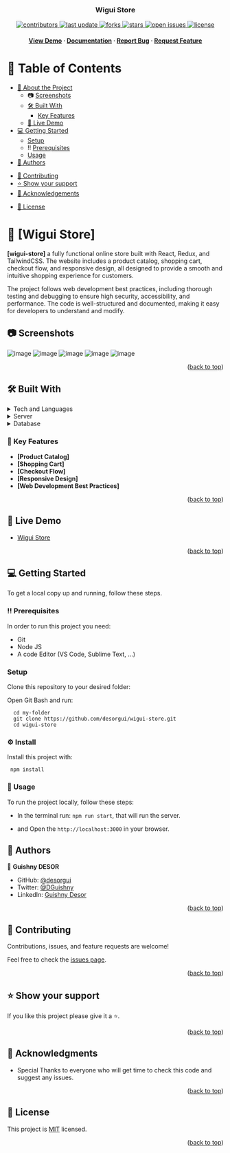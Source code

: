 <a name="readme-top"></a>

<div align="center">
  <br/>

  <h3><b>Wigui Store</b></h3>


  <!-- Badges -->
<p>
  <a href="https://github.com/desorgui/realtime-search/graphs/contributors">
    <img src="https://img.shields.io/github/contributors/desorgui/wigui-store" alt="contributors" />
  </a>
  <a href="">
    <img src="https://img.shields.io/github/last-commit/desorgui/wigui-store" alt="last update" />
  </a>
  <a href="https://github.com/desorgui/wigui-store/network/members">
    <img src="https://img.shields.io/github/forks/desorgui/wigui-store" alt="forks" />
  </a>
  <a href="https://github.com/desorgui/wigui-store/stargazers">
    <img src="https://img.shields.io/github/stars/desorgui/wigui-store" alt="stars" />
  </a>
  <a href="https://github.com/desorgui/wigui-store/issues/">
    <img src="https://img.shields.io/github/issues/desorgui/wigui-store" alt="open issues" />
  </a>
  <a href="https://github.com/desorgui/wigui-store/blob/main/MIT.md">
    <img src="https://img.shields.io/github/license/desorgui/wigui-store.svg" alt="license" />
  </a>
</p>
   
<h4>
    <a href="https://wiguistore.netlify.app/">View Demo</a>
  <span> · </span>
    <a href="https://github.com/desorgui/wigui-store">Documentation</a>
  <span> · </span>
    <a href="https://github.com/desorgui/wigui-store/issues/">Report Bug</a>
  <span> · </span>
    <a href="https://github.com/desorgui/wigui-store/issues/">Request Feature</a>
  </h4>

</div>

<!-- TABLE OF CONTENTS -->

# 📗 Table of Contents

- [📖 About the Project](#about-project)
  - :camera: [Screenshots](#screenshots) 
  - [🛠 Built With](#built-with)
    <!-- - [Tech Stack](#tech-stack) -->
    - [Key Features](#key-features)
  - [🚀 Live Demo](#live-demo)
- [💻 Getting Started](#getting-started)
  - [Setup](#setup)
  - :bangbang: [Prerequisites](#prerequisites)
  <!-- - [Install](#install) -->
  - [Usage](#usage)
  <!-- - [Run tests](#run-tests) -->
  <!-- - [Deployment](#triangular_flag_on_post-deployment) -->
- [👥 Authors](#authors)
<!-- - [🔭 Future Features](#future-features) -->
- [🤝 Contributing](#contributing)
- [⭐️ Show your support](#support)
- [🙏 Acknowledgements](#acknowledgements)
<!-- - [Presentation Video](#presentation-video) -->
<!-- - [❓ FAQ](#faq) -->
- [📝 License](#license)

<!-- PROJECT DESCRIPTION -->

# 📖 [Wigui Store] <a name="about-project"></a>

<!-- > Describe your project in 1 or 2 sentences. -->

**[wigui-store]** a fully functional online store built with React, Redux, and TailwindCSS. The website includes a product catalog, shopping cart, checkout flow, and responsive design, all designed to provide a smooth and intuitive shopping experience for customers.

The project follows web development best practices, including thorough testing and debugging to ensure high security, accessibility, and performance. The code is well-structured and documented, making it easy for developers to understand and modify.

## :camera: Screenshots <a name="screenshots"></a>

<div display="flex">

![image](https://user-images.githubusercontent.com/60197357/222452000-e9b49c09-d1c6-4989-b4d6-c7ccec52e96e.png)
![image](https://user-images.githubusercontent.com/60197357/222452090-297e7251-470e-4c38-a55b-f153d7d69402.png)
![image](https://user-images.githubusercontent.com/60197357/222452429-a62768bf-cf86-48f9-a6c6-7f454c1aa08f.png)
![image](https://user-images.githubusercontent.com/60197357/222452193-16d0e46a-59d6-484e-a374-716699723e58.png)
![image](https://user-images.githubusercontent.com/60197357/222452306-2eff656b-de73-4771-acb6-92d9abb81f5e.png)

</div>

<p align="right">(<a href="#readme-top">back to top</a>)</p>


## 🛠 Built With <a name="built-with"></a>

<!-- ### :space_invader: Tech Stack <a name="tech-stack"></a> -->

<!-- > Describe the tech stack and include only the relevant sections that apply to your project. -->

<details>
  <summary>Tech and Languages</summary>
  <ul>
    <li><a href="https://www.javascript.com/">Javascript</a></li>
    <li><a href="https://www.ruby-lang.org/">React</a></li>
    <li><a href="https://rubyonrails.org/">Redux</a></li>
    <li><a href="https://www.postgresql.org/">TailwindCSS</a></li>
  </ul>
</details>

<details>
  <summary>Server</summary>
  <ul>
    <li><a href="https://dummyjson.com/docs">Dummy API</a></li>
  </ul>
</details>

<details>
<summary>Database</summary>
  <ul>
    <li><a href="https://dummyjson.com/docs">Dummy API</a></li>
  </ul>
</details>

<!-- Features -->

### :dart: Key Features <a name="key-features"></a>

<!-- > Describe between 1-3 key features of the application. -->

- **[Product Catalog]**
- **[Shopping Cart]**
- **[Checkout Flow]**
- **[Responsive Design]**
- **[Web Development Best Practices]**
<!-- - **[key_feature_3]** -->

<p align="right">(<a href="#readme-top">back to top</a>)</p>

<!-- LIVE DEMO -->

## 🚀 Live Demo <a name="live-demo"></a>

-  [Wigui Store](https://wiguistore.netlify.app/)

<p align="right">(<a href="#readme-top">back to top</a>)</p>

<!-- GETTING STARTED -->

## 💻 Getting Started <a name="getting-started"></a>

<!-- > Describe how a new developer could make use of your project. -->

To get a local copy up and running, follow these steps.

### :bangbang: Prerequisites <a name="prerequisites"></a>

In order to run this project you need:

- Git
- Node JS
- A code Editor (VS Code, Sublime Text, ...)

<!--
Example command:

```sh
 gem install rails
```
 -->

### Setup <a name="setup"></a>

Clone this repository to your desired folder:

Open Git Bash and run:

```
  cd my-folder
  git clone https://github.com/desorgui/wigui-store.git
  cd wigui-store
```

### :gear: Install <a name="install"></a>

Install this project with: 

<!--
Example command: -->

```
 npm install
```

### :eyes: Usage <a name="usage"></a>

To run the project locally, follow these steps:

- In the terminal run: `npm run start`, that will run the server.

- and Open the `http://localhost:3000` in your browser.
<!--
Example command:

```sh
  npm run start
```
--->
<!--
 ### :test_tube: Run tests <a name="Test"></a>
To run unit and integration tests, run the following on the root project's directory:

Run `rspec spec`

To run Rubocop tests, run the following command:

Run `rubocop --color`

<p align="right">(<a href="#readme-top">back to top</a>)</p>
-->

<!-- AUTHORS -->

## 👥 Authors <a name="authors"></a>

<!-- > Mention all of the collaborators of this project. -->

👤 **Guishny DESOR**

- GitHub: [@desorgui](https://github.com/desorgui)
- Twitter: [@DGuishny](https://twitter.com/DGuishny)
- LinkedIn: [Guishny Desor](https://www.linkedin.com/in/desorguishny)

<p align="right">(<a href="#readme-top">back to top</a>)</p>

## 🤝 Contributing <a name="contributing"></a>

Contributions, issues, and feature requests are welcome!

Feel free to check the [issues page](../../issues/).

<p align="right">(<a href="#readme-top">back to top</a>)</p>

<!-- SUPPORT -->

## ⭐️ Show your support <a name="support"></a>

<!-- > Write a message to encourage readers to support your project -->

If you like this project please give it a ⭐️.

<p align="right">(<a href="#readme-top">back to top</a>)</p>

<!-- ACKNOWLEDGEMENTS -->

## 🙏 Acknowledgments <a name="acknowledgements"></a>

- Special Thanks to everyone who will get time to check this code and suggest any issues.


<p align="right">(<a href="#readme-top">back to top</a>)</p>

## 📝 License <a name="license"></a>

This project is [MIT](./MIT.md) licensed.

<p align="right">(<a href="#readme-top">back to top</a>)</p>

